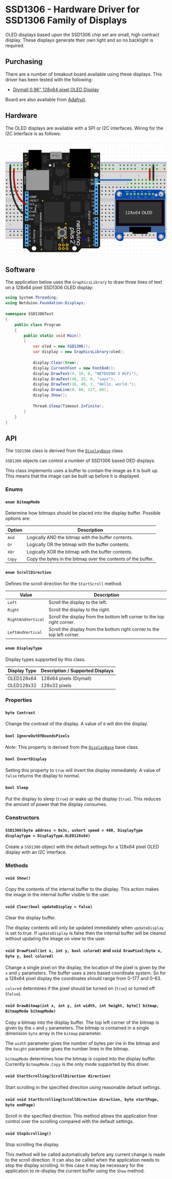 # SSD1306 - Hardware Driver for SSD1306 Family of Displays

OLED displays based upon the SSD1306 chip set are small, high contract display.  These displays generate their own light and so no backlight is required.

## Purchasing

There are a number of breakout board available using these displays.  This driver has been tested with the following:

* [Diymall 0.96" 128x64 pixel OLED Display](https://www.amazon.co.uk/gp/product/B0156CO67O/ref=oh_aui_detailpage_o01_s00?ie=UTF8&psc=1)

Board are also available from [Adafruit](www.adafruit.com).

## Hardware

The OLED displays are available with a SPI or I2C interfaces.  Wiring for the I2C interface is as follows:

![OLED Display on Breadboard](OLEDOnBreadboard.png)

## Software

The application below uses the `GraphicsLibrary` to draw three lines of text on a 128x64 pixel SSD1306 OLED display:

```csharp
using System.Threading;
using Netduino.Foundation.Displays;

namespace SSD1306Test
{
    public class Program
    {
        public static void Main()
        {
            var oled = new SSD1306();
            var display = new GraphicsLibrary(oled);

            display.Clear(true);
            display.CurrentFont = new Font8x8();
            display.DrawText(4, 10, 0, "NETDUINO 3 WiFi");
            display.DrawText(48, 25, 0, "says");
            display.DrawText(16, 40, 2, "Hello, world.");
            display.DrawLine(0, 60, 127, 60);
            display.Show();

            Thread.Sleep(Timeout.Infinite);
        }
    }
}
```

## API

The `SSD1306` class is derived from the [`DisplayBase`](/Source/Netduino.Foundation/BaseClasses) class.

`SSD1306` objects can control a number of SSD1306 based OED displays.

This class implements uses a buffer to contain the image as it is built up.  This means that the image can be built up before it is displayed.

### Enums

#### `enum BitmapMode`

Determine how bitmaps should be placed into the display buffer.  Possible options are:

| Option | Description                                                   |
|--------|---------------------------------------------------------------|
| `And`  | Logically AND the bitmap with the buffer contents.            |
| `Or`   | Logically OR the bitmap with the buffer contents.             |
| `XOr`  | Logically XOR the bitmap with the buffer contents.            |
| `Copy` | Copy the bytes in the bitmap over the contents of the buffer. |

#### `enum ScrollDirection`

Defines the scroll direction for the `StartScroll` method.

| Value              | Description                                                             |
|--------------------|-------------------------------------------------------------------------|
| `Left`             | Scroll the display to the left.                                         |
| `Right`            | Scroll the display to the right.                                        |
| `RightAndVertical` | Scroll the display from the bottom left corner to the top right corner. |
| `LeftAndVertical`  | Scroll the display from the bottom right corner to the top left corner. |

#### `enum DisplayType`

Display types supported by this class.

| Display Type | Description / Supported Displays |
|--------------|----------------------------------|
| OLED128x64   | 128x64 pixels (Diymall)          |
| OLED128x32   | 128x32 pixels |

### Properties

#### `byte Contrast`

Change the contrast of the display.  A value of `0` will dim the display.

#### `bool IgnoreOutOfBoundsPixels`

*Note:* This property is derived from the [`DisplayBase`](/Source/Netduino.Foundation/BaseClasses) base class.

#### `bool InvertDisplay`

Setting this property to `true` will invert the display immediately.  A value of `false` returns the display to normal.

#### `bool Sleep`

Put the display to sleep (`true`) or wake up the display (`true`).  This reduces the amount of power that the display consumes.

### Constructors

#### `SSD1306(byte address = 0x3c, ushort speed = 400, DisplayType displayType = DisplayType.OLED128x64)`

Create a `SSD1306` object with the default settings for a 128x64 pixel OLED display with an I2C interface.

### Methods

#### `void Show()`

Copy the contents of the internal buffer to the display.  This action makes the image in the internal buffer visible to the user.

#### `void Clear(bool updateDisplay = false)`

Clear the display buffer.

The display contents will only be updated immediately when `updateDisplay` is set to true.  If `updateDisplay` is false then the internal buffer will be cleared without updating the image on view to the user.

#### `void DrawPixel(int x, int y, bool colored)` and `void DrawPixel(byte x, byte y, bool colored)`

Change a single pixel on the display, the location of the pixel is given by the `x` and `y` parameters.  The buffer uses a zero based coordinate system.  So for a 128x64 pixel display the coordinates should range from 0-177 and 0-63.

`colored` determines if the pixel should be turned on (`true`) or turned off (`false`).

#### `void DrawBitmap(int x, int y, int width, int height, byte[] bitmap, BitmapMode bitmapMode)`

Copy a bitmap into the display buffer.  The top left corner of the bitmap is given by the `x` and `y` parameters.  The bitmap is contained in a single dimension `byte` array in the `bitmap` parameter.

The `width` parameter gives the number of bytes per ine in the bitmap and the `height` parameter gives the number lines in the bitmap.

`bitmapMode` determines how the bitmap is copied into the display buffer.  Currently `BitmapMode.Copy` is the only mode supported by this driver.

#### `void StartScrolling(ScrollDirection direction)`

Start scrolling in the specified direction using reasonable default settings.

#### `void void StartScrolling(ScrollDirection direction, byte startPage, byte endPage)`

Scroll in the specified direction.  This method allows the application finer control over the scrolling compared with the default settings.

#### `void StopScrolling()`

Stop scrolling the display.

This method will be called automatically before any current change is made to the scroll direction.  It can also be called when the application needs to stop the display scrolling.  In this case it may be necessary for the application to re-display the current buffer using the `Show` method.